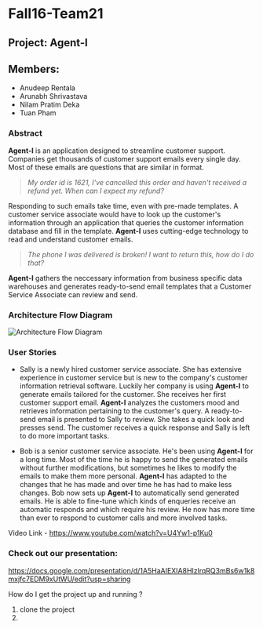 # Fall16-Team21

## Project: Agent-I

## Members:
- Anudeep Rentala
- Arunabh Shrivastava
- Nilam Pratim Deka
- Tuan Pham

### Abstract
**Agent-I** is an application designed to streamline customer support. Companies get thousands of customer support emails every single day. Most of these emails are questions that are similar in format.

> *My order id is 1621, I've cancelled this order and haven't received a refund yet. When can I expect my refund?*

Responding to such emails take time, even with pre-made templates. A customer service associate would have to look up the customer's information through an application that queries the customer information database and fill in the template. **Agent-I** uses cutting-edge technology to read and understand customer emails.


> *The phone I was delivered is broken! I want to return this, how do I do that?*

**Agent-I** gathers the neccessary information from business specific data warehouses and generates ready-to-send email templates that a Customer Service Associate can review and send.

### Architecture Flow Diagram
![Architecture Flow Diagram](https://github.com/SJSU272Lab/Fall16-Team21/blob/master/images/project_flow_diagram.png)

### User Stories
- Sally is a newly hired customer service associate. She has extensive experience in customer service but is new to the company's customer information retrieval software. Luckily her company is using **Agent-I** to generate emails tailored for the customer. She receives her first customer support email. **Agent-I** analyzes the customers mood and retrieves information pertaining to the customer's query. A ready-to-send email is presented to Sally to review. She takes a quick look and presses send. The customer receives a quick response and Sally is left to do more important tasks.

- Bob is a senior customer service associate. He's been using **Agent-I** for a long time. Most of the time he is happy to send the generated emails without further modifications, but sometimes he likes to modify the emails to make them more personal. **Agent-I** has adapted to the changes that he has made and over time he has had to make less changes. Bob now sets up **Agent-I** to automatically send generated emails. He is able to fine-tune which kinds of enqueries receive an automatic responds and which require his review. He now has more time than ever to respond to customer calls and more involved tasks.

Video Link - https://www.youtube.com/watch?v=U4Yw1-p1Ku0

### Check out our presentation:

https://docs.google.com/presentation/d/1A5HaAIEXIA8HIzlrqRQ3mBs6w1k8mxjfc7EDM9xUtWU/edit?usp=sharing

How do I get the project up and running ?

1. clone the project
2. 
